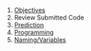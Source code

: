 1. [Objectives](day1/objective.md)
2. Review Submitted Code
3. [Prediction](day1/prediction.md)
4. [Programming](day1/programming.md)
5. [Naming/Variables](day1/variables.md)
